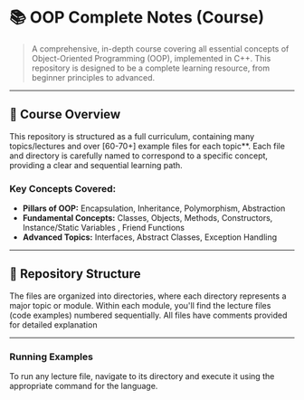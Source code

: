 # 📚 OOP Complete Notes (Course)

> A comprehensive, in-depth course covering all essential concepts of Object-Oriented Programming (OOP), implemented in C++. This repository is designed to be a complete learning resource, from beginner principles to advanced.

---

## 🚀 Course Overview

This repository is structured as a full curriculum, containing many topics/lectures and over [60-70+] example files for each topic**. Each file and directory is carefully named to correspond to a specific concept, providing a clear and sequential learning path.

### Key Concepts Covered:

* **Pillars of OOP:** Encapsulation, Inheritance, Polymorphism, Abstraction
* **Fundamental Concepts:** Classes, Objects, Methods, Constructors, Instance/Static Variables , Friend Functions
* **Advanced Topics:** Interfaces, Abstract Classes, Exception Handling

---

## 📁 Repository Structure

The files are organized into directories, where each directory represents a major topic or module. Within each module, you'll find the lecture files (code examples) numbered sequentially.
All files have comments provided for detailed explanation

---


### Running Examples

To run any lecture file, navigate to its directory and execute it using the appropriate command for the language.


